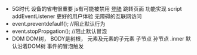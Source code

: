 - 5G时代  设备的省电很重要  js有可能被禁用
  <a href="/login">登陆</a>  跳转页面  功能实现
  script   addEventListener  更好的用户体验
  无障碍的互联网访问
- event.preventdefaulf();  //阻止默认行为
- event.stopPropgation(); //阻止默认冒泡
- DOM DOM树，   BODY是树根，  元素及元素的子元素    子节点  孙节点
  .inner 默认沿着DOM树  事件的冒泡触发